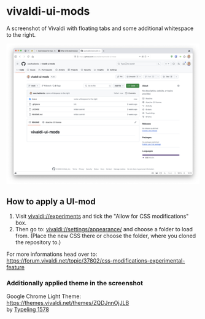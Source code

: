 # vivaldi-ui-mods

A screenshot of Vivaldi with floating tabs and some additional whitespace to the right.

![Vivaldi with a slightly modded UI](/screenshots/brave.png)

## How to apply a UI-mod
1. Visit [vivaldi://experiments](vivaldi://experiments) and tick the "Allow for CSS modifications" box.
2. Then go to: [vivaldi://settings/appearance/](vivaldi://settings/appearance/) and choose a folder to load from. (Place the new CSS there or choose the folder, where you cloned the repository to.)

For more informations head over to:<br/>
https://forum.vivaldi.net/topic/37802/css-modifications-experimental-feature

### Additionally applied theme in the screenshot
Google Chrome Light Theme: https://themes.vivaldi.net/themes/ZQDJnnOjJLB <br/>
by [Typeling 1578](https://themes.vivaldi.net/users/typeling1578)
